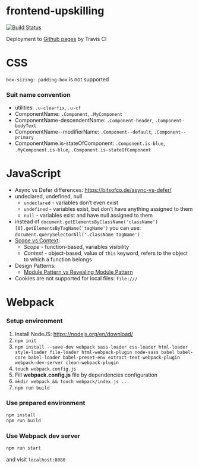 # frontend-upskilling
[![Build Status](https://travis-ci.org/dgrochowski/frontend-upskilling.svg?branch=master)](https://travis-ci.org/dgrochowski/frontend-upskilling)

Deployment to [Github pages](https://dgrochowski.github.io/frontend/) by Travis CI

# CSS
`box-sizing: padding-box` is not supported

### Suit name convention
- utilities: `.u-clearfix`, `.u-cf`
- ComponentName: `.Component`, `.MyComponent`
- ComponentName-descendentName: `.Component-header`, `.Component-bodyText`
- ComponentName--modifierName: `.Component--default`, `.Component--primary`
- ComponentName.is-stateOfComponent: `.Component.is-blue`, `.MyComponent.is-blue`, `.Component.is-stateOfComponent`

# JavaScript
- Async vs Defer differences: https://bitsofco.de/async-vs-defer/
- undeclared, undefined, null
  - `undeclared` - variables don’t even exist
  - `undefined` - variables exist, but don’t have anything assigned to them
  - `null` - variables exist and have null assigned to them
- instead of `document.getElementsByClassName('className')[0].getElementsByTagName('tagName')` you can use: `document.querySelectorAll('.className tagName')`
- [Scope vs Context](https://blog.kevinchisholm.com/javascript/difference-between-scope-and-context/):
  - *Scope* - function-based, variables visibility
  - *Context* - object-based, value of `this` keyword, refers to the object to which a function belongs
- Design Patterns:
  - [Module Pattern vs Revealing Module Pattern](https://stackoverflow.com/a/22918556)
- Cookies are not supported for local files: `file:///`

# Webpack

### Setup environment
1. Install NodeJS: https://nodejs.org/en/download/
2. `npm init`
3. `npm install --save-dev webpack sass-loader css-loader html-loader style-loader file-loader html-webpack-plugin node-sass babel babel-core babel-loader babel-preset-env extract-text-webpack-plugin webpack-dev-server clean-webpack-plugin`
4. `touch webpack.config.js`
5. Fill **webpack.config.js** file by dependencies configuration
6. `mkdir webpack && touch webpack/index.js ...`
7. `npm run build`

### Use prepared environment
```bash
npm install
npm run build
```

### Use Webpack dev server
```bash
npm run start
```

and visit `localhost:8080`

